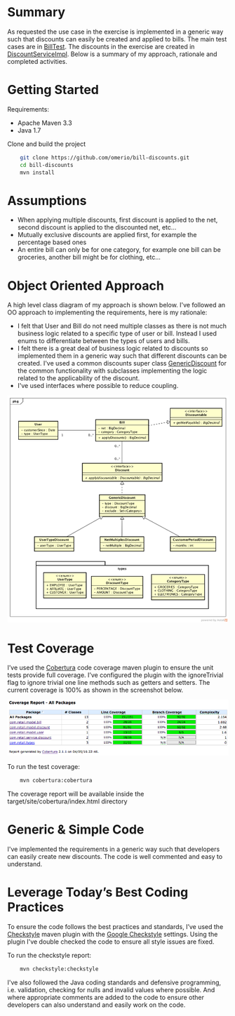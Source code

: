 # Summary
As requested the use case in the exercise is implemented in a generic way such that discounts can easily be created and applied to bills. The main test cases are in
[BillTest](https://github.com/omerio/bill-discounts/blob/master/src/test/java/com/retail/model/bill/BillTest.java). The discounts in the exercise are created in [DiscountServiceImpl](https://github.com/omerio/bill-discounts/blob/master/src/main/java/com/retail/service/discount/DiscountServiceImpl.java). Below is a summary of my approach, rationale and completed activities.

# Getting Started
Requirements:

- Apache Maven 3.3
- Java 1.7

Clone and build the project

```bash
    git clone https://github.com/omerio/bill-discounts.git
    cd bill-discounts
    mvn install
```    

# Assumptions
- When applying multiple discounts, first discount is applied to the net, second discount is applied to the discounted net, etc…
- Mutually exclusive discounts are applied first, for example the percentage based ones
- An entire bill can only be for one category, for example one bill can be groceries, another bill might be for clothing, etc...

# Object Oriented Approach
A high level class diagram of my approach is shown below. I've followed an OO approach to implementing the requirements, here is my rationale:
- I felt that User and Bill do not need multiple classes as there is not much business logic related to a specific type of user or bill. Instead I used enums to differentiate between the types of users and bills.
- I felt there is a great deal of business logic related to discounts so implemented them in a generic way such that different discounts can be created. I've used a common discounts super class [GenericDiscount](https://github.com/omerio/bill-discounts/blob/master/src/main/java/com/retail/model/discount/GenericDiscount.java) for the common functionality with subclasses implementing the logic related to the applicability of the discount.
- I've used interfaces where possible to reduce coupling.

![Alt text](https://github.com/omerio/bill-discounts/blob/master/img/class_diagram.png "Class Diagram")

# Test Coverage

I’ve used the [Cobertura](https://github.com/cobertura/cobertura) code coverage maven plugin to ensure the unit tests provide full coverage. I’ve configured the plugin with the ignoreTrivial flag to ignore trivial one line methods such as getters and setters. The current coverage is 100% as shown in the screenshot below.

![Alt text](https://github.com/omerio/bill-discounts/blob/master/img/code_coverage.png "Test Coverage")

To run the test coverage:

```bash
    mvn cobertura:cobertura
```
The coverage report will be available inside the target/site/cobertura/index.html directory


# Generic & Simple Code

I've implemented the requirements in a generic way such that developers can easily create new discounts. The code is well commented and easy to understand.

# Leverage Today’s Best Coding Practices

To ensure the code follows the best practices and standards, I’ve used the [Checkstyle](https://github.com/checkstyle/checkstyle) maven plugin with the [Google Checkstyle](https://github.com/checkstyle/checkstyle/blob/master/src/main/resources/google_checks.xml) settings. Using the plugin I've double checked the code to ensure all style issues are fixed.

To run the checkstyle report:

```bash
    mvn checkstyle:checkstyle
```

I've also followed the Java coding standards and defensive programming, i.e. validation, checking for nulls and invalid values where possible. And where appropriate comments are added to the code to ensure other developers can also understand and easily work on the code.
